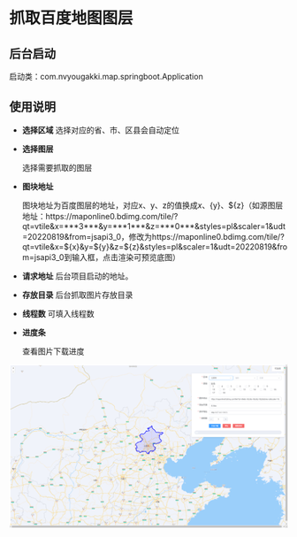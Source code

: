 # 抓取百度地图图层

## 后台启动

启动类：com.nvyougakki.map.springboot.Application

## 使用说明

- **选择区域**
  选择对应的省、市、区县会自动定位

- **选择图层**

  选择需要抓取的图层

- **图块地址**

  图块地址为百度图层的地址，对应x、y、z的值换成${x}、${y}、${z}（如源图层地址：https://maponline0.bdimg.com/tile/?qt=vtile&x=***3***&y=***1***&z=***0***&styles=pl&scaler=1&udt=20220819&from=jsapi3_0，修改为https://maponline0.bdimg.com/tile/?qt=vtile&x=${x}&y=${y}&z=${z}&styles=pl&scaler=1&udt=20220819&from=jsapi3_0到输入框，点击渲染可预览底图）

- **请求地址**
  后台项目启动的地址。

- **存放目录**
  后台抓取图片存放目录

- **线程数**
  可填入线程数

- **进度条**

  查看图片下载进度



![1661240179937](https://raw.githubusercontent.com/nvyougakki/capturebaidumaptiles/master/images/1661240179937.png)